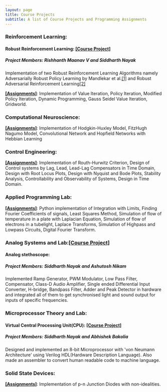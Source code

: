 ```yaml
---
layout: page
title: Course Projects
subtitle: A list of Course Projects and Programming Assignments
---
```


### Reinforcement Learning:
#### Robust Reinforcement Learning: [**[Course Project]**](https://github.com/nsidn98/Robust-Reinforcement-Learning)
##### Project Members: Rishhanth Maanav V and Siddharth Nayak
Implementation of two Robust Reinforcement Learning Algorithms namely Adversarially Robust Policy Learning by Mandlekar et al.[[1]](https://stanfordvl.github.io/ARPL/arpl_mzg_iros17.pdf) and Robust Adversarial Reinforcement Learning[[2]](https://arxiv.org/abs/1703.02702)

[**[Assignments]**](https://github.com/nsidn98/Reinforcement-Learning-CS6700): Implementation of Value Iteration, Policy Iteration, Modified Policy Iteration, Dynamic Programming, Gauss Seidel Value Iteration, Gridworld.

### Computational Neuroscience:
[**[Assignments]**](https://github.com/nsidn98/Computational-Neuroscience): Implementation of Hodgkin-Huxley Model, FitzHugh Nagumo Model, Convolutional Network and Hopfield Networks with Hebbian Learning

### Control Engineering:
[**[Assignments]**](https://github.com/nsidn98/Control-Engineering): Implementation of Routh-Hurwitz Criterion, Design of Control systems by Lag, Lead, Lead-Lag Compensators in Time Domain, Design with Root Locus Plots, Design with Nyquist and Bode Plots, Stability Analysis, Controllability and Observability of Systems, Design in Time Domain.

### Applied Programming Lab:
[**[Assignments]**](https://github.com/nsidn98/Applied-Programming-Lab): Python implementation of Integration with Limits, Finding Fourier Coefficients of signals, Least Squares Method, Simulation of flow of temperature in a plate with Laplacian Equation, Simulation of flow of electrons in a tubelight, Laplace Transforms, Simulation of Highpass and Lowpass Circuits, Digital Fourier Transform.

### Analog Systems and Lab:[**[Course Project]**](https://github.com/nsidn98/Analog-Systems)
#### Analog stethoscope:
##### Project Members: Siddharth Nayak and Ashutosh Nikam
Implemented Ramp Generator, PWM Modulator, Low Pass Filter, Compensator, Class-D Audio Amplifier, Single ended Differential Input Converter, H-bridge, Bandpass Filter, Adder and Peak Detector in hardware and integrated all of them to get synchronised light and sound output for inputs of specific frequencies.

### Microprocessor Theory and Lab:
#### Virtual Central Processing Unit(CPU): [**[Course Project]**](https://github.com/nsidn98/Microprocessor-Verilog)
##### Project Members: Siddharth Nayak and Abhishek Bakolia
Designed and implemented an 8-bit Microprocessor with 'von Neumann Architecture' using Verilog HDL(Hardware Description Language). Also made an assembler to convert human readable code to machine language.

### Solid State Devices:
[**[Assignments]**](https://github.com/nsidn98/Solid-State-Devices): Implementation of p-n Junction Diodes with non-idealities.
